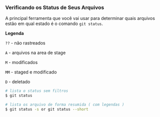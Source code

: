 ### Verificando os Status de Seus Arquivos

A principal ferramenta que você vai usar para determinar quais arquivos estão em qual estado é o comando `git status`.

**Legenda**

`??` - não rastreados

`A` - arquivos na area de stage

`M` - modificados

`MM` - staged e modificado

`D` - deletado

```bash
# lista o status sem filtros
$ git status

# lista os arquivo de forma resumida ( com legendas )
$ git status -s or git status --short
```
